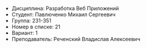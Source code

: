 * Дисциплина: Разработка Веб Приложений
* Студент: Павлюченко Михаил Сергеевич
* Группа: 231-351
* Номер в списке: 21
* Вариант: 1
* Преподаватель: Реченский Владислав Алексеевич
